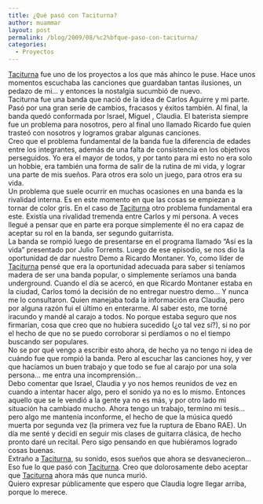 ```yaml
---
title: ¿Qué pasó con Taciturna?
author: muammar
layout: post
permalink: /blog/2009/08/%c2%bfque-paso-con-taciturna/
categories:
  - Proyectos
---
```

[Taciturna][1] fue uno de los proyectos a los que más ahínco le puse. Hace unos momentos escuchaba las canciones que guardaban tantas ilusiones, un pedazo de mi&#8230; y entonces la nostalgia sucumbió de nuevo.  
Taciturna fue una banda que nació de la idea de Carlos Aguirre y mi parte. Pasó por una gran serie de cambios, fracasos y éxitos también. Al final, la banda quedó conformada por Israel, Miguel , Claudia. El baterista siempre fue un problema para nosotros, pero al final uno llamado Ricardo fue quien trasteó con nosotros y logramos grabar algunas canciones.  
Creo que el problema fundamental de la banda fue la diferencia de edades entre los integrantes, además de una falta de consistencia en los objetivos perseguidos. Yo era el mayor de todos, y por tanto para mi esto no era solo un hobbie, era también una forma de salir de la rutina de mi vida, y lograr una parte de mis sueños. Para otros era solo un juego, para otros era su vida.  
Un problema que suele ocurrir en muchas ocasiones en una banda es la rivalidad interna. Es en este momento en que las cosas se empiezan a tornar de color gris. En el caso de [Taciturna][1] otro problema fundamental era este. Existía una rivalidad tremenda entre Carlos y mi persona. A veces llegué a pensar que en parte era porque simplemente él no era capaz de aceptar su rol en la banda, ser segundo guitarrista.  
La banda se rompió luego de presentarse en el programa llamado &#8220;Así es la vida&#8221; presentado por Julio Torrents. Luego de ese episodio, se nos dio la oportunidad de dar nuestro Demo a Ricardo Montaner. Yo, como líder de [Taciturna][1] pensé que era la oportunidad adecuada para saber si teníamos madera de ser una banda popular, o simplemente seríamos una banda underground. Cuando el día se acercó, en que Ricardo Montaner estaba en la ciudad, Carlos tomó la decisión de no entregar nuestro demo&#8230; Y nunca me lo consultaron. Quien manejaba toda la información era Claudia, pero por alguna razón fui el último en enterarme. Al saber esto, me torné iracundo y mandé al carajo a todos. No porque estaba seguro que nos firmarían, cosa que creo que no hubiera sucedido (¿o tal vez sí?), si no por el hecho de que no se puedo corroborar si perdíamos o no el tiempo buscando ser populares.  
No se por qué vengo a escribir esto ahora, de hecho ya no tengo ni idea de cuándo fue que rompió la banda. Pero al escuchar las canciones hoy, y ver que hacíamos un buen trabajo y que todo se fue al carajo por una sola persona&#8230; me entra una incomprensión&#8230;  
Debo comentar que Israel, Claudia y yo nos hemos reunidos de vez en cuando a intentar hacer algo, pero el sonido ya no es lo mismo. Entonces aquello que se le vendió a la gente ya no es más, y por otro lado mi situación ha cambiado mucho. Ahora tengo un trabajo, termino mi tesis&#8230; pero algo me mantenía inconforme, el hecho de que la música quedó muerta por segunda vez (la primera vez fue la ruptura de Ebano RAE). Un día me senté y decidí en seguir mis clases de guitarra clásica, de hecho pronto daré un recital. Pero sigo pensando en que hubiéramos logrado cosas buenas.  
Extraño a [Taciturna][1], su sonido, esos sueños que ahora se desvanecieron&#8230;  
Eso fue lo que pasó con [Taciturna][1]. Creo que dolorosamente debo aceptar que [Taciturna][1] ahora más que nunca murió.  
Quiero expresar públicamente que espero que Claudia logre llegar arriba, porque lo merece.

 [1]: http://www.myspace.com/taciturnaband